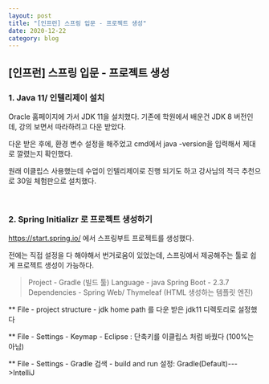 ```yaml
---
layout: post
title: "[인프런] 스프링 입문 - 프로젝트 생성"
date: 2020-12-22
category: blog
---
```


## [인프런] 스프링 입문 - 프로젝트 생성

### 1. Java 11/ 인텔리제이 설치

Oracle 홈페이지에 가서 JDK 11을 설치했다. 기존에 학원에서 배운건 JDK 8 버전인데, 강의 보면서 따라하려고 다운 받았다.

다운 받은 후에, 환경 변수 설정을 해주었고 cmd에서 java -version을 입력해서 제대로 깔렸는지 확인했다.

원래 이클립스 사용했는데 수업이 인텔리제이로 진행 되기도 하고 강사님의 적극 추천으로 30일 체험판으로 설치했다.

<br>

### 2. Spring Initializr 로 프로젝트 생성하기

<https://start.spring.io/>  에서 스프링부트 프로젝트를 생성했다.

전에는 직접 설정을 다 해야해서 번거로움이 있었는데, 스프링에서 제공해주는 툴로 쉽게 프로젝트 생성이 가능하다.

> Project - Gradle (빌드 툴)
> Language - java
> Spring Boot - 2.3.7
> Dependencies - Spring Web/ Thymeleaf (HTML 생성하는 템플릿 엔진)


** File - project structure - jdk home path 를 다운 받은 jdk11 디렉토리로 설정했다

** File - Settings - Keymap - Eclipse : 단축키를 이클립스 처럼 바꿨다 (100%는 아님)

** File - Settings - Gradle 검색 - build and run 설정: Gradle(Default)--->IntelliJ 







